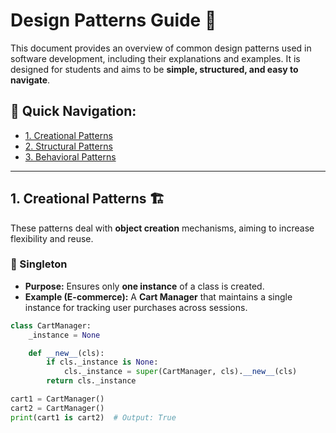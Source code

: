 # Design Patterns Guide 📌

This document provides an overview of common design patterns used in software development, including their explanations and examples. It is designed for students and aims to be **simple, structured, and easy to navigate**.

## 📖 Quick Navigation:
- [1. Creational Patterns](#creational-patterns)
- [2. Structural Patterns](#structural-patterns)
- [3. Behavioral Patterns](#behavioral-patterns)

---

## 1. Creational Patterns 🏗️
These patterns deal with **object creation** mechanisms, aiming to increase flexibility and reuse.

### 🔹 Singleton
- **Purpose:** Ensures only **one instance** of a class is created.
- **Example (E-commerce):** A **Cart Manager** that maintains a single instance for tracking user purchases across sessions.
```python
class CartManager:
    _instance = None

    def __new__(cls):
        if cls._instance is None:
            cls._instance = super(CartManager, cls).__new__(cls)
        return cls._instance

cart1 = CartManager()
cart2 = CartManager()
print(cart1 is cart2)  # Output: True
